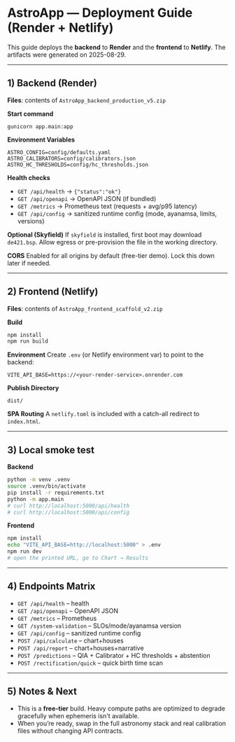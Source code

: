 # AstroApp — Deployment Guide (Render + Netlify)

This guide deploys the **backend** to **Render** and the **frontend** to **Netlify**.
The artifacts were generated on 2025-08-29.

---

## 1) Backend (Render)

**Files**: contents of `AstroApp_backend_production_v5.zip`

**Start command**
```
gunicorn app.main:app
```

**Environment Variables**
```
ASTRO_CONFIG=config/defaults.yaml
ASTRO_CALIBRATORS=config/calibrators.json
ASTRO_HC_THRESHOLDS=config/hc_thresholds.json
```

**Health checks**
- `GET /api/health` → `{"status":"ok"}`
- `GET /api/openapi` → OpenAPI JSON (if bundled)
- `GET /metrics` → Prometheus text (requests + avg/p95 latency)
- `GET /api/config` → sanitized runtime config (mode, ayanamsa, limits, versions)

**Optional (Skyfield)**
If `skyfield` is installed, first boot may download `de421.bsp`. Allow egress or pre-provision the file in the working directory.

**CORS**
Enabled for all origins by default (free-tier demo). Lock this down later if needed.

---

## 2) Frontend (Netlify)

**Files**: contents of `AstroApp_frontend_scaffold_v2.zip`

**Build**
```bash
npm install
npm run build
```

**Environment**
Create `.env` (or Netlify environment var) to point to the backend:
```
VITE_API_BASE=https://<your-render-service>.onrender.com
```

**Publish Directory**
```
dist/
```

**SPA Routing**
A `netlify.toml` is included with a catch-all redirect to `index.html`.

---

## 3) Local smoke test

**Backend**
```bash
python -m venv .venv
source .venv/bin/activate
pip install -r requirements.txt
python -m app.main
# curl http://localhost:5000/api/health
# curl http://localhost:5000/api/config
```

**Frontend**
```bash
npm install
echo "VITE_API_BASE=http://localhost:5000" > .env
npm run dev
# open the printed URL, go to Chart → Results
```

---

## 4) Endpoints Matrix

- `GET /api/health` – health
- `GET /api/openapi` – OpenAPI JSON
- `GET /metrics` – Prometheus
- `GET /system-validation` – SLOs/mode/ayanamsa version
- `GET /api/config` – sanitized runtime config
- `POST /api/calculate` – chart+houses
- `POST /api/report` – chart+houses+narrative
- `POST /predictions` – QIA + Calibrator + HC thresholds + abstention
- `POST /rectification/quick` – quick birth time scan

---

## 5) Notes & Next

- This is a **free-tier** build. Heavy compute paths are optimized to degrade gracefully when ephemeris isn't available.
- When you’re ready, swap in the full astronomy stack and real calibration files without changing API contracts.
